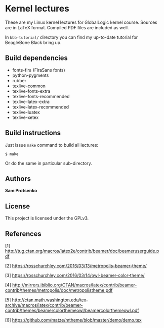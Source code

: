 # Kernel lectures

These are my Linux kernel lectures for GlobalLogic kernel course. Sources are
in LaTeX format. Compiled PDF files are included as well.

In `bbb-tutorial/` directory you can find my up-to-date tutorial for BeagleBone
Black bring up.

## Build dependencies

- fonts-fira (FiraSans fonts)
- python-pygments
- rubber
- texlive-common
- texlive-fonts-extra
- texlive-fonts-recommended
- texlive-latex-extra
- texlive-latex-recommended
- texlive-luatex
- texlive-xetex

## Build instructions

Just issue `make` command to build all lectures:

```
$ make
```

Or do the same in particular sub-directory.

## Authors

**Sam Protsenko**

## License

This project is licensed under the GPLv3.

## References

[1] http://tug.ctan.org/macros/latex2e/contrib/beamer/doc/beameruserguide.pdf

[2] https://rosschurchley.com/2016/03/13/metropolis-beamer-theme/

[3] https://rosschurchley.com/2016/03/14/owl-beamer-color-theme/

[4] http://mirrors.ibiblio.org/CTAN/macros/latex/contrib/beamer-contrib/themes/metropolis/doc/metropolistheme.pdf

[5] http://ctan.math.washington.edu/tex-archive/macros/latex/contrib/beamer-contrib/themes/beamercolorthemeowl/beamercolorthemeowl.pdf

[6] https://github.com/matze/mtheme/blob/master/demo/demo.tex
